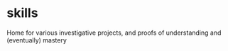 # skills
Home for various investigative projects, and proofs of understanding and (eventually) mastery
